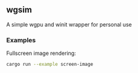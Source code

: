 ## wgsim

A simple wgpu and winit wrapper for personal use

### Examples

Fullscreen image rendering:

```bash
cargo run --example screen-image
```
